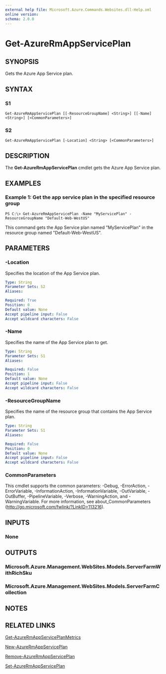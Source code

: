 ```yaml
---
external help file: Microsoft.Azure.Commands.Websites.dll-Help.xml
online version:
schema: 2.0.0
---
```


# Get-AzureRmAppServicePlan

## SYNOPSIS
Gets the Azure App Service plan.

## SYNTAX

### S1
```
Get-AzureRmAppServicePlan [[-ResourceGroupName] <String>] [[-Name] <String>] [<CommonParameters>]
```

### S2
```
Get-AzureRmAppServicePlan [-Location] <String> [<CommonParameters>]
```

## DESCRIPTION
The **Get-AzureRmAppServicePlan** cmdlet gets the Azure App Service plan.

## EXAMPLES

### Example 1: Get the app service plan in the specified resource group
```
PS C:\> Get-AzureRmAppServicePlan -Name "MyServicePlan" -ResourceGroupName "Default-Web-WestUS"
```

This command gets the App Service plan named "MyServicePlan" in the resource group named "Default-Web-WestUS".

## PARAMETERS

### -Location
Specifies the location of the App Service plan.

```yaml
Type: String
Parameter Sets: S2
Aliases:

Required: True
Position: 0
Default value: None
Accept pipeline input: False
Accept wildcard characters: False
```

### -Name
Specifies the name of the App Service plan to get.

```yaml
Type: String
Parameter Sets: S1
Aliases:

Required: False
Position: 1
Default value: None
Accept pipeline input: False
Accept wildcard characters: False
```

### -ResourceGroupName
Specifies the name of the resource group that contains the App Service plan.

```yaml
Type: String
Parameter Sets: S1
Aliases:

Required: False
Position: 0
Default value: None
Accept pipeline input: False
Accept wildcard characters: False
```

### CommonParameters
This cmdlet supports the common parameters: -Debug, -ErrorAction, -ErrorVariable, -InformationAction, -InformationVariable, -OutVariable, -OutBuffer, -PipelineVariable, -Verbose, -WarningAction, and -WarningVariable. For more information, see about_CommonParameters (http://go.microsoft.com/fwlink/?LinkID=113216).

## INPUTS

### None

## OUTPUTS

### Microsoft.Azure.Management.WebSites.Models.ServerFarmWithRichSku
### Microsoft.Azure.Management.WebSites.Models.ServerFarmCollection

## NOTES

## RELATED LINKS

[Get-AzureRmAppServicePlanMetrics](./Get-AzureRmAppServicePlanMetrics.md)

[New-AzureRmAppServicePlan](./New-AzureRmAppServicePlan.md)

[Remove-AzureRmAppServicePlan](./Remove-AzureRmAppServicePlan.md)

[Set-AzureRmAppServicePlan](./Set-AzureRmAppServicePlan.md)
